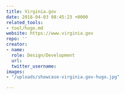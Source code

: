 ```yaml
---
title: Virginia.gov
date: 2018-04-03 08:45:23 +0000
related_tools:
- tool/hugo.md
website: https://www.virginia.gov
repo: ''
creator:
- name:
  role: Design/Development
  url:
  twitter_username:
images:
- "/uploads/showcase-virginia.gov-hugo.jpg"

---
```

